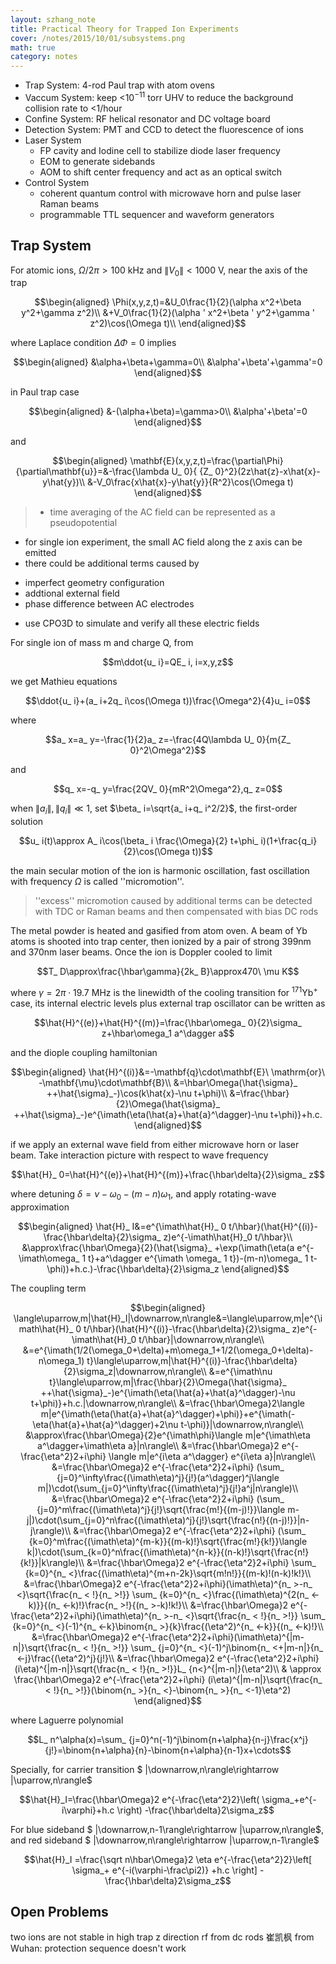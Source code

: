 ```yaml
---
layout: szhang_note
title: Practical Theory for Trapped Ion Experiments
cover: /notes/2015/10/01/subsystems.png
math: true
category: notes
---
```


- Trap System: 4-rod Paul trap with atom ovens
- Vaccum System: keep <$10^{-11}$ torr UHV to reduce the background collision rate to <1/hour
- Confine System: RF helical resonator and DC voltage board
- Detection System: PMT and CCD to detect the fluorescence of ions
- Laser System
  * FP cavity and Iodine cell to stabilize diode laser frequency
  * EOM to generate sidebands
  * AOM to shift center frequency and act as an optical switch
- Control System
  * coherent quantum control with microwave horn and pulse laser Raman beams
  * programmable TTL sequencer and waveform generators


## Trap System

For atomic ions, $\Omega/2\pi>100$ kHz and $\|V_0\|<1000$ V, near the axis of the trap

$$\begin{aligned}
\Phi(x,y,z,t)=&U_0\frac{1}{2}(\alpha x^2+\beta y^2+\gamma z^2)\\
&+V_0\frac{1}{2}(\alpha ' x^2+\beta ' y^2+\gamma ' z^2)\cos(\Omega t)\\
\end{aligned}$$

where Laplace condition $\Delta\Phi=0$ implies

$$\begin{aligned}
&\alpha+\beta+\gamma=0\\
&\alpha'+\beta'+\gamma'=0
\end{aligned}$$

in Paul trap case

$$\begin{aligned}
&-(\alpha+\beta)=\gamma>0\\
&\alpha'+\beta'=0
\end{aligned}$$

and

$$\begin{aligned}
\mathbf{E}(x,y,z,t)=\frac{\partial\Phi}{\partial\mathbf{u}}=&-\frac{\lambda U_ 0}{ {Z_ 0}^2}(2z\hat{z}-x\hat{x}-y\hat{y})\\
&-V_0\frac{x\hat{x}-y\hat{y}}{R^2}\cos(\Omega t)
\end{aligned}$$

> - time averaging of the AC field can be represented as a pseudopotential
- for single ion experiment, the small AC field along the z axis can be emitted
- there could be additional terms caused by
 * imperfect geometry configuration
 * addtional external field
 * phase difference between AC electrodes
- use CPO3D to simulate and verify all these electric fields

For single ion of mass m and charge Q, from

$$m\ddot{u_ i}=QE_ i, i=x,y,z$$

we get Mathieu equations

$$\ddot{u_ i}+(a_ i+2q_ i\cos(\Omega t))\frac{\Omega^2}{4}u_ i=0$$

where

$$a_ x=a_ y=-\frac{1}{2}a_ z=-\frac{4Q\lambda U_ 0}{m{Z_ 0}^2\Omega^2}$$

and

$$q_ x=-q_ y=\frac{2QV_ 0}{mR^2\Omega^2},q_ z=0$$

when $\|a_ i\|,\|q_ i\|\ll 1$, set $\beta_ i=\sqrt{a_ i+q_ i^2/2}$, the first-order solution

$$u_ i(t)\approx A_ i\cos(\beta_ i \frac{\Omega}{2} t+\phi_ i)(1+\frac{q_i}{2}\cos(\Omega t))$$

the main secular motion of the ion is harmonic oscillation,  fast oscillation with frequency $\Omega$ is called ''micromotion''.

> ''excess'' micromotion caused by additional terms can be detected with TDC or Raman beams and then compensated with bias DC rods

The metal powder is heated and gasified from atom oven. A beam of Yb atoms is shooted into trap center, then ionized by a pair of strong 399nm and 370nm laser beams. Once the ion is Doppler cooled to limit

$$T_ D\approx\frac{\hbar\gamma}{2k_ B}\approx470\ \mu K$$

where $\gamma=2\pi\cdot 19.7$ MHz is the linewidth of the cooling transition for $^{171}\mathrm{Yb}^+$ case, its internal electric levels plus external trap oscillator can be written as

$$\hat{H}^{(e)}+\hat{H}^{(m)}=\frac{\hbar\omega_ 0}{2}\sigma_ z+\hbar\omega_1 a^\dagger a$$

and the diople coupling hamiltonian

$$\begin{aligned}
\hat{H}^{(i)}&=-\mathbf{q}\cdot\mathbf{E}\ \mathrm{or}\ -\mathbf{\mu}\cdot\mathbf{B}\\
&=\hbar\Omega(\hat{\sigma}_ ++\hat{\sigma}_-)\cos(k\hat{x}-\nu t+\phi)\\
&=\frac{\hbar}{2}\Omega(\hat{\sigma}_ ++\hat{\sigma}_-)e^{\imath(\eta(\hat{a}+\hat{a}^\dagger)-\nu t+\phi)}+h.c.
\end{aligned}$$

if we apply an external wave field from either microwave horn or laser beam. Take interaction picture with respect to wave frequency

$$\hat{H}_ 0=\hat{H}^{(e)}+\hat{H}^{(m)}+\frac{\hbar\delta}{2}\sigma_ z$$

where detuning $\delta=\nu-\omega_ 0-(m-n)\omega_1$, and apply rotating-wave approximation

$$\begin{aligned}
\hat{H}_ I&=e^{\imath\hat{H}_ 0 t/\hbar}(\hat{H}^{(i)}-\frac{\hbar\delta}{2}\sigma_ z)e^{-\imath\hat{H}_0 t/\hbar}\\
&\approx\frac{\hbar\Omega}{2}(\hat{\sigma}_ +\exp(\imath(\eta(a e^{-\imath\omega_ 1 t}+a^\dagger e^{\imath \omega_ 1 t})-(m-n)\omega_ 1 t-\phi))+h.c.)-\frac{\hbar\delta}{2}\sigma_z
\end{aligned}$$

The coupling term

$$\begin{aligned}
\langle\uparrow,m|\hat{H}_I|\downarrow,n\rangle&=\langle\uparrow,m|e^{\imath\hat{H}_ 0 t/\hbar}(\hat{H}^{(i)}-\frac{\hbar\delta}{2}\sigma_ z)e^{-\imath\hat{H}_0 t/\hbar}|\downarrow,n\rangle\\
&=e^{\imath(1/2(\omega_0+\delta)+m\omega_1+1/2(\omega_0+\delta)-n\omega_1) t}\langle\uparrow,m|\hat{H}^{(i)}-\frac{\hbar\delta}{2}\sigma_z|\downarrow,n\rangle\\
&=e^{\imath\nu t}\langle\uparrow,m|\frac{\hbar}{2}\Omega(\hat{\sigma}_ ++\hat{\sigma}_-)e^{\imath(\eta(\hat{a}+\hat{a}^\dagger)-\nu t+\phi)}+h.c.|\downarrow,n\rangle\\
&=\frac{\hbar\Omega}2\langle m|e^{\imath(\eta(\hat{a}+\hat{a}^\dagger)+\phi)}+e^{\imath(-\eta(\hat{a}+\hat{a}^\dagger)+2\nu t-\phi)}|\downarrow,n\rangle\\
&\approx\frac{\hbar\Omega}{2}e^{\imath\phi}\langle m|e^{\imath\eta a^\dagger+\imath\eta a}|n\rangle\\
  &=\frac{\hbar\Omega}2
    e^{-\frac{\eta^2}2+i\phi}
    \langle m|e^{i\eta a^\dagger}
    e^{i\eta a}|n\rangle\\
&=\frac{\hbar\Omega}2
    e^{-\frac{\eta^2}2+i\phi}
    (\sum_ {j=0}^\infty\frac{(\imath\eta)^j}{j!}(a^\dagger)^j\langle m|)\cdot(\sum_{j=0}^\infty\frac{(\imath\eta)^j}{j!}a^j|n\rangle)\\
&=\frac{\hbar\Omega}2
    e^{-\frac{\eta^2}2+i\phi}
    (\sum_ {j=0}^m\frac{(\imath\eta)^j}{j!}\sqrt{\frac{m!}{(m-j)!}}\langle m-j|)\cdot(\sum_{j=0}^n\frac{(\imath\eta)^j}{j!}\sqrt{\frac{n!}{(n-j)!}}|n-j\rangle)\\
    &=\frac{\hbar\Omega}2
    e^{-\frac{\eta^2}2+i\phi}
    (\sum_ {k=0}^m\frac{(\imath\eta)^{m-k}}{(m-k)!}\sqrt{\frac{m!}{k!}}\langle k|)\cdot(\sum_{k=0}^n\frac{(\imath\eta)^{n-k}}{(n-k)!}\sqrt{\frac{n!}{k!}}|k\rangle)\\
    &=\frac{\hbar\Omega}2
    e^{-\frac{\eta^2}2+i\phi}
    \sum_ {k=0}^{n_ <}\frac{(\imath\eta)^{m+n-2k}\sqrt{m!n!}}{(m-k)!(n-k)!k!}\\
&=\frac{\hbar\Omega}2
    e^{-\frac{\eta^2}2+i\phi}(\imath\eta)^{n_ >-n_ <}\sqrt{\frac{n_ < !}{n_ >!}}
    \sum_ {k=0}^{n_ <}\frac{(\imath\eta)^{2(n_ <-k)}}{(n_ <-k)!}\frac{n_ >!}{(n_ >-k)!k!}\\ 
    &=\frac{\hbar\Omega}2
    e^{-\frac{\eta^2}2+i\phi}(\imath\eta)^{n_ >-n_ <}\sqrt{\frac{n_ < !}{n_ >!}}
    \sum_ {k=0}^{n_ <}(-1)^{n_ <-k}\binom{n_ >}{k}\frac{(\eta^2)^{n_ <-k}}{(n_ <-k)!}\\ 
   &=\frac{\hbar\Omega}2
    e^{-\frac{\eta^2}2+i\phi}(\imath\eta)^{|m-n|}\sqrt{\frac{n_ < !}{n_ >!}}
    \sum_ {j=0}^{n_ <}(-1)^j\binom{n_ <+|m-n|}{n_ <-j}\frac{(\eta^2)^j}{j!}\\     
&=\frac{\hbar\Omega}2 e^{-\frac{\eta^2}2+i\phi} (i\eta)^{|m-n|}\sqrt{\frac{n_ < !}{n_ >!}}L_ {n<}^{|m-n|}(\eta^2)\\ 
  & \approx \frac{\hbar\Omega}2
    e^{-\frac{\eta^2}2+i\phi}
    (i\eta)^{|m-n|}\sqrt{\frac{n_ < !}{n_ >!}}(\binom{n_ >}{n_ <}-\binom{n_ >}{n_ <-1}\eta^2)
\end{aligned}$$

where Laguerre polynomial

$$L_ n^\alpha(x)=\sum_ {j=0}^n(-1)^j\binom{n+\alpha}{n-j}\frac{x^j}{j!}=\binom{n+\alpha}{n}-\binom{n+\alpha}{n-1}x+\cdots$$ 

Specially, for carrier transition $
|\downarrow,n\rangle\rightarrow
|\uparrow,n\rangle$

$$\hat{H}_I=\frac{\hbar\Omega}2
  e^{-\frac{\eta^2}2}\left(
    \sigma_+e^{-i\varphi}+h.c
  \right)
 -\frac{\hbar\delta}2\sigma_z$$

For blue sideband $
|\downarrow,n-1\rangle\rightarrow
|\uparrow,n\rangle$, and red sideband $
|\downarrow,n\rangle\rightarrow
|\uparrow,n-1\rangle$

$$\hat{H}_I
 =\frac{\sqrt n\hbar\Omega}2
  \eta e^{-\frac{\eta^2}2}\left[
    \sigma_+
    e^{-i(\varphi-\frac\pi2)}
   +h.c
  \right]
 -\frac{\hbar\delta}2\sigma_z$$
 
## Open Problems
two ions are not stable in high trap
z direction rf from dc rods
崔凯枫 from Wuhan: protection sequence doesn't work
